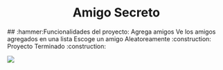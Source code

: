 <h1 align="center">Amigo Secreto</h1>
## :hammer:Funcionalidades del proyecto:
Agrega amigos 
Ve los amigos agregados en una lista 
Escoge un amigo Aleatoreamente
:construction: Proyecto Terminado :construction:
   <p align="left">
   <img src="https://img.shields.io/badge/STATUS-%20TERMINADO-green">
   </p>

